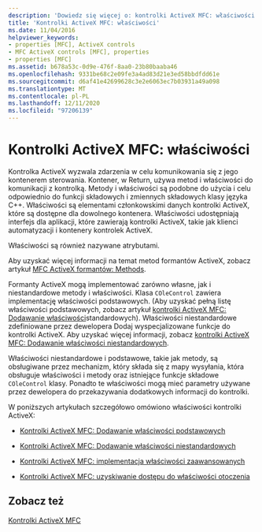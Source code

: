 ```yaml
---
description: 'Dowiedz się więcej o: kontrolki ActiveX MFC: właściwości'
title: 'Kontrolki ActiveX MFC: właściwości'
ms.date: 11/04/2016
helpviewer_keywords:
- properties [MFC], ActiveX controls
- MFC ActiveX controls [MFC], properties
- properties [MFC]
ms.assetid: b678a53c-0d9e-476f-8aa0-23b80baaba46
ms.openlocfilehash: 9331be68c2e09fe3a4ad83d21e3ed58bbdfdd61e
ms.sourcegitcommit: d6af41e42699628c3e2e6063ec7b03931a49a098
ms.translationtype: MT
ms.contentlocale: pl-PL
ms.lasthandoff: 12/11/2020
ms.locfileid: "97206139"
---
```

# <a name="mfc-activex-controls-properties"></a>Kontrolki ActiveX MFC: właściwości

Kontrolka ActiveX wyzwala zdarzenia w celu komunikowania się z jego kontenerem sterowania. Kontener, w Return, używa metod i właściwości do komunikacji z kontrolką. Metody i właściwości są podobne do użycia i celu odpowiednio do funkcji składowych i zmiennych składowych klasy języka C++. Właściwości są elementami członkowskimi danych kontrolki ActiveX, które są dostępne dla dowolnego kontenera. Właściwości udostępniają interfejs dla aplikacji, które zawierają kontrolki ActiveX, takie jak klienci automatyzacji i kontenery kontrolek ActiveX.

Właściwości są również nazywane atrybutami.

Aby uzyskać więcej informacji na temat metod formantów ActiveX, zobacz artykuł [MFC ActiveX formantów: Methods](mfc-activex-controls-methods.md).

Formanty ActiveX mogą implementować zarówno własne, jak i niestandardowe metody i właściwości. Klasa `COleControl` zawiera implementację właściwości podstawowych. (Aby uzyskać pełną listę właściwości podstawowych, zobacz artykuł [kontrolki ActiveX MFC: Dodawanie właściwości](mfc-activex-controls-adding-stock-properties.md)standardowych). Właściwości niestandardowe zdefiniowane przez dewelopera Dodaj wyspecjalizowane funkcje do kontrolki ActiveX. Aby uzyskać więcej informacji, zobacz [kontrolki ActiveX MFC: Dodawanie właściwości niestandardowych](mfc-activex-controls-adding-custom-properties.md).

Właściwości niestandardowe i podstawowe, takie jak metody, są obsługiwane przez mechanizm, który składa się z mapy wysyłania, która obsługuje właściwości i metody oraz istniejące funkcje składowe `COleControl` klasy. Ponadto te właściwości mogą mieć parametry używane przez dewelopera do przekazywania dodatkowych informacji do kontrolki.

W poniższych artykułach szczegółowo omówiono właściwości kontrolki ActiveX:

- [Kontrolki ActiveX MFC: Dodawanie właściwości podstawowych](mfc-activex-controls-adding-stock-properties.md)

- [Kontrolki ActiveX MFC: Dodawanie właściwości niestandardowych](mfc-activex-controls-adding-custom-properties.md)

- [Kontrolki ActiveX MFC: implementacja właściwości zaawansowanych](mfc-activex-controls-advanced-property-implementation.md)

- [Kontrolki ActiveX MFC: uzyskiwanie dostępu do właściwości otoczenia](mfc-activex-controls-accessing-ambient-properties.md)

## <a name="see-also"></a>Zobacz też

[Kontrolki ActiveX MFC](mfc-activex-controls.md)
